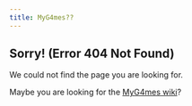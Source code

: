 ```yaml
---
title: MyG4mes??
---
```


## Sorry! (Error 404 Not Found)
We could not find the page you are looking for.

Maybe you are looking for the [MyG4mes wiki](https://github.com/The-TOG/MyG4mes/wiki)?
